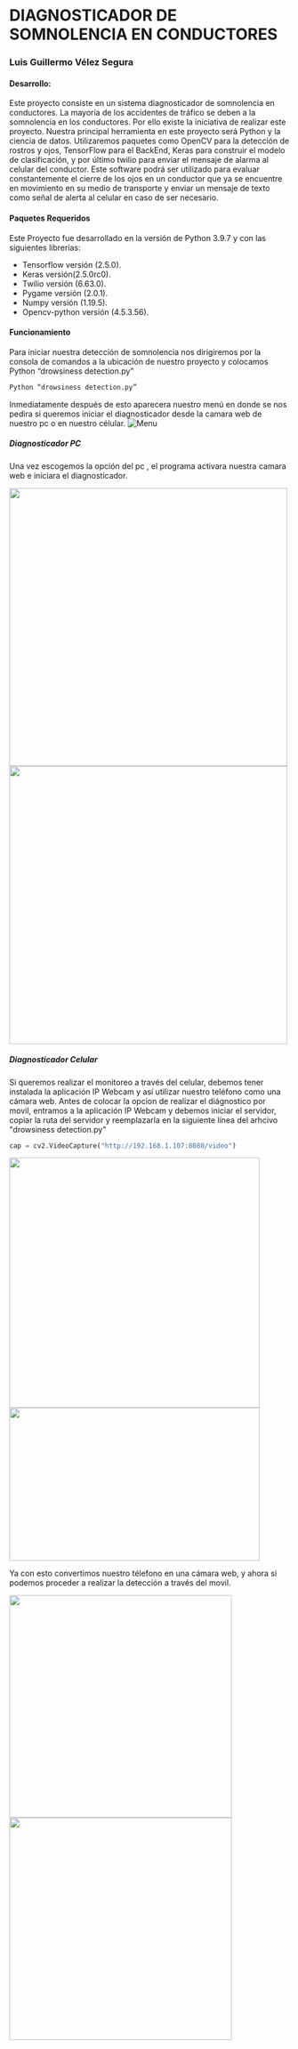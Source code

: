 # DIAGNOSTICADOR DE SOMNOLENCIA EN CONDUCTORES
### Luis Guillermo Vélez Segura

#### Desarrollo:

Este proyecto consiste en un sistema diagnosticador de somnolencia en conductores. La mayoría de los accidentes de tráfico se deben a la somnolencia en los conductores. Por ello existe la iniciativa de realizar este proyecto. Nuestra principal herramienta en este proyecto será Python y la ciencia de datos. Utilizaremos paquetes como OpenCV para la detección de rostros y ojos, TensorFlow para el BackEnd, Keras para construir el modelo de clasificación, y por último twilio para enviar el mensaje de alarma al celular del conductor. Este software podrá ser utilizado para evaluar constantemente el cierre de los ojos en un conductor que ya se encuentre en movimiento en su medio de transporte y enviar un mensaje de texto como señal de alerta al celular en caso de ser necesario.
#### Paquetes Requeridos
Este Proyecto fue desarrollado en la versión de Python 3.9.7 y con las siguientes librerías:
- Tensorflow versión (2.5.0).
- Keras versión(2.5.0rc0).
- Twilio versión (6.63.0).
- Pygame versión (2.0.1).
- Numpy versión (1.19.5).
- Opencv-python versión (4.5.3.56).

#### Funcionamiento
Para iniciar nuestra detección de somnolencia nos dirigiremos por la consola de comandos a la ubicación de nuestro proyecto y colocamos Python “drowsiness detection.py”
```sh
Python “drowsiness detection.py”
```
Inmediatamente después de esto aparecera nuestro menú en donde se nos pedira si queremos iniciar el diagnosticador desde la camara web de nuestro pc o  en nuestro célular.
![Menu](imagenesReadme/Menu.png)
##### Diagnosticador PC
Una vez escogemos la opción del pc , el programa activara nuestra camara web e iniciara el diagnosticador.

<img src="imagenesReadme/Abierto.png" width="500">
<img src="imagenesReadme/Cerrado.png" width="500">

##### Diagnosticador Celular
Si queremos realizar el monitoreo a través del celular, debemos tener instalada la aplicación IP Webcam y así utilizar nuestro teléfono como una cámara web. Antes de colocar la opcion de realizar el diágnostico por movil, entramos a la aplicación IP Webcam y debemos iniciar el servidor, copiar la ruta del servidor y reemplazarla en la siguiente línea del arhcivo "drowsiness detection.py"
```python
cap = cv2.VideoCapture("http://192.168.1.107:8080/video")
```

<img src="imagenesReadme/App.jpeg" width="450">
<img src="imagenesReadme/AppServer.jpeg" width="450" height="275">

Ya con esto convertimos nuestro télefono en una cámara web, y ahora si podemos proceder a realizar la detección a través del movil.

<img src="imagenesReadme/AbiertoCel.png" width="400">
<img src="imagenesReadme/CerradoCel.png" width="400">
